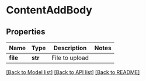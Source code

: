 # ContentAddBody

## Properties
Name | Type | Description | Notes
------------ | ------------- | ------------- | -------------
**file** | **str** | File to upload | 

[[Back to Model list]](../README.md#documentation-for-models) [[Back to API list]](../README.md#documentation-for-api-endpoints) [[Back to README]](../README.md)

